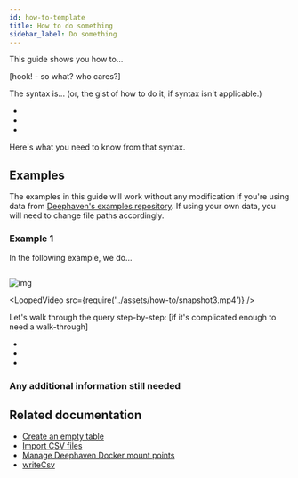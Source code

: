 ```yaml
---
id: how-to-template
title: How to do something
sidebar_label: Do something
---
```


This guide shows you how to...

[hook! - so what? who cares?]

The syntax is... (or, the gist of how to do it, if syntax isn't applicable.)

-
-
-

Here's what you need to know from that syntax.

## Examples

<!-- our examples should use example data that allows them to follow along, but make it clear how they bring in their own data -->

The examples in this guide will work without any modification if you're using data from [Deephaven's examples repository](https://github.com/deephaven/examples). If using your own data, you will need to change file paths accordingly.

### Example 1

In the following example, we do...

```groovy

```

<!-- examples of including image vs video -->

![img](../assets/how-to/readCsv_iris.png)

<LoopedVideo src={require('../assets/how-to/snapshot3.mp4')} />

Let's walk through the query step-by-step: [if it's complicated enough to need a walk-through]

-
-
-

<!--any important information needed re: substituting their own data -->

### Any additional information still needed

## Related documentation

<!-- Should link to related how-tos or concepts guides, followed by our own reference articles. (Not Javadoc or Pydoc, typically) -->

- [Create an empty table](./empty-table.md)
- [Import CSV files](./csv-import.md)
- [Manage Deephaven Docker mount points](../conceptual/docker-system-mounts.md)
- [writeCsv](../reference/data-import-export/CSV/writeCsv.md)
